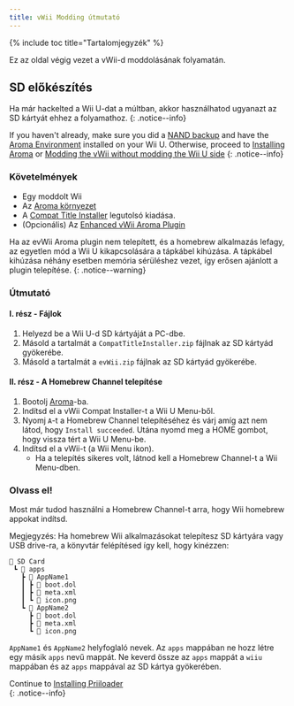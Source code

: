 ```yaml
---
title: vWii Modding útmutató
---
```


{% include toc title="Tartalomjegyzék" %}

Ez az oldal végig vezet a vWii-d moddolásának folyamatán.

## SD előkészítés

Ha már hackelted a Wii U-dat a múltban, akkor használhatod ugyanazt az SD kártyát ehhez a folyamathoz.
{: .notice--info}

If you haven't already, make sure you did a [NAND backup](https://wiiu.hacks.guide/#/aroma/nand-backup) and have the [Aroma Environment](https://aroma.foryour.cafe/) installed on your Wii U.
Otherwise, proceed to [Installing Aroma](https://wiiu.hacks.guide/#/aroma/getting-started) or [Modding the vWii without modding the Wii U side](wiiu-nand-dumper)
{: .notice--info}

### Követelmények

- Egy moddolt Wii
- Az [Aroma környezet](https://aroma.foryour.cafe/)
- A [Compat Title Installer](https://hb-app.store/wiiu/CompatTitleInstaller) legutolsó kiadása.
- (Opcionális) Az [Enhanced vWii Aroma Plugin](https://hb-app.store/wiiu/evWii)

Ha az evWii Aroma plugin nem telepített, és a homebrew alkalmazás lefagy, az egyetlen mód a Wii U kikapcsolására a tápkábel kihúzása. A tápkábel kihúzása néhány esetben memória sérüléshez vezet, így erősen ajánlott a plugin telepítése.
{: .notice--warning}

### Útmutató

#### I. rész - Fájlok

1. Helyezd be a Wii U-d SD kártyáját a PC-dbe.
2. Másold a tartalmát a `CompatTitleInstaller.zip` fájlnak az SD kártyád gyökerébe.
3. Másold a tartalmát a `evWii.zip` fájlnak az SD kártyád gyökerébe.

#### II. rész - A Homebrew Channel telepítése

1. Bootolj [Aroma](https://wiiu.hacks.guide/#/aroma/finalizing-setup)-ba.
2. Indítsd el a vWii Compat Installer-t a Wii U Menu-ből.
3. Nyomj `A`-t a Homebrew Channel telepítéséhez és várj amíg azt nem látod, hogy `Install succeeded`. Utána nyomd meg a HOME gombot, hogy vissza tért a Wii U Menu-be.
4. Indítsd el a vWii-t (a Wii Menu ikon).
   - Ha a telepítés sikeres volt, látnod kell a Homebrew Channel-t a Wii Menu-dben.

### Olvass el!

Most már tudod használni a Homebrew Channel-t arra, hogy Wii homebrew appokat indítsd.

Megjegyzés: Ha homebrew Wii alkalmazásokat telepítesz SD kártyára vagy USB drive-ra, a könyvtár felépítésed így kell, hogy kinézzen:

```
💾 SD Card
 ┗ 📁 apps
   ┣ 📁 AppName1
   ┃ ┣ 📄 boot.dol
   ┃ ┣ 📄 meta.xml
   ┃ ┗ 📄 icon.png
   ┗ 📁 AppName2
	 ┣ 📄 boot.dol
     ┣ 📄 meta.xml
     ┗ 📄 icon.png
```

`AppName1` és `AppName2` helyfoglaló nevek. Az `apps` mappában ne hozz létre egy másik `apps` nevű mappát.
Ne keverd össze az `apps` mappát a `wiiu` mappában és az `apps` mappával az SD kártya gyökerében.

Continue to [Installing Priiloader](priiloader)<br>
{: .notice--info}
